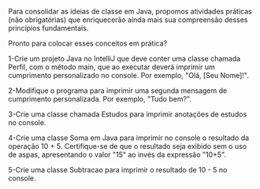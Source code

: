 Para consolidar as ideias de classe em Java, propomos atividades práticas (não obrigatórias) que enriquecerão ainda mais sua compreensão desses princípios fundamentais.

Pronto para colocar esses conceitos em prática?

1-Crie um projeto Java no IntelliJ que deve conter uma classe chamada Perfil, com o método main, que ao executar deverá imprimir um cumprimento personalizado no console. Por exemplo, "Olá, [Seu Nome]!".

2-Modifique o programa para imprimir uma segunda mensagem de cumprimento personalizada. Por exemplo, "Tudo bem?".

3-Crie uma classe chamada Estudos para imprimir anotações de estudos no console.

4-Crie uma classe Soma em Java para imprimir no console o resultado da operação 10 + 5. Certifique-se de que o resultado seja exibido sem o uso de aspas, apresentando o valor "15" ao invés da expressão "10+5".

5-Crie uma classe Subtracao para imprimir o resultado de 10 - 5 no console.
